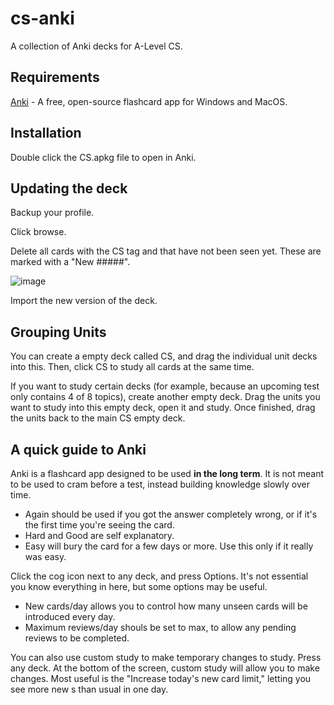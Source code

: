 # cs-anki
A collection of Anki decks for A-Level CS.

## Requirements
[Anki](https://apps.ankiweb.net/) - A free, open-source flashcard app for Windows and MacOS.

## Installation
Double click the CS.apkg file to open in Anki.

## Updating the deck
Backup your profile.

Click browse.

Delete all cards with the CS tag and that have not been seen yet. These are marked with a "New #####".

![image](https://user-images.githubusercontent.com/65739117/150214914-210ff23d-e650-4afb-ae8c-50b084220f44.png)

Import the new version of the deck.

## Grouping Units

You can create a empty deck called CS, and drag the individual unit decks into this.
Then, click CS to study all cards at the same time.

If you want to study certain decks (for example, because an upcoming test only contains 4 of 8 topics), create another empty deck.
Drag the units you want to study into this empty deck, open it and study.
Once finished, drag the units back to the main CS empty deck.

## A quick guide to Anki

Anki is a flashcard app designed to be used **in the long term**.
It is not meant to be used to cram before a test, instead building knowledge slowly over time.

- Again should be used if you got the answer completely wrong, or if it's the first time you're seeing the card.
- Hard and Good are self explanatory.
- Easy will bury the card for a few days or more. Use this only if it really was easy.

Click the cog icon next to any deck, and press Options.
It's not essential you know everything in here, but some options may be useful.
- New cards/day allows you to control how many unseen cards will be introduced every day.
- Maximum reviews/day shouls be set to max, to allow any pending reviews to be completed.

You can also use custom study to make temporary changes to study.
Press any deck. At the bottom of the screen, custom study will allow you to make changes.
Most useful is the "Increase today's new card limit," letting you see more new s than usual in one day.

